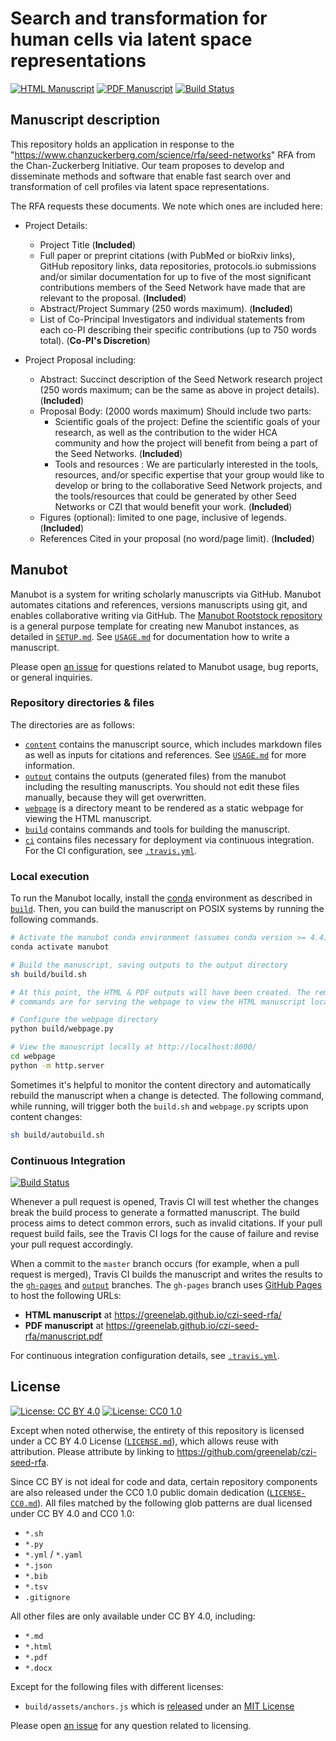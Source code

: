 # Search and transformation for human cells via latent space representations

<!-- usage note: edit the H1 title above to personalize the manuscript -->

[![HTML Manuscript](https://img.shields.io/badge/manuscript-HTML-blue.svg)](https://greenelab.github.io/czi-seed-rfa/)
[![PDF Manuscript](https://img.shields.io/badge/manuscript-PDF-blue.svg)](https://greenelab.github.io/czi-seed-rfa/manuscript.pdf)
[![Build Status](https://travis-ci.org/greenelab/czi-seed-rfa.svg?branch=master)](https://travis-ci.org/greenelab/czi-seed-rfa)

## Manuscript description

<!-- usage note: edit this section. -->

This repository holds an application in response to the "https://www.chanzuckerberg.com/science/rfa/seed-networks" RFA from the Chan-Zuckerberg Initiative.
Our team proposes to develop and disseminate methods and software that enable fast search over and transformation of cell profiles via latent space representations.

The RFA requests these documents. We note which ones are included here:

* Project Details:
  - Project Title (**Included**)
  - Full paper or preprint citations (with PubMed or bioRxiv links), GitHub repository links, data repositories, protocols.io submissions and/or similar documentation for up to five of the most significant contributions members of the Seed Network have made that are relevant to the proposal. (**Included**)
  - Abstract/Project Summary (250 words maximum). (**Included**)
  - List of Co-Principal Investigators and individual statements from each co-PI describing their specific contributions (up to 750 words total). (**Co-PI's Discretion**)

* Project Proposal including:
  - Abstract: Succinct description of the Seed Network research project (250 words maximum; can be the same as above in project details). (**Included**)
  - Proposal Body: (2000 words maximum) Should include two parts:
    - Scientific goals of the project: Define the scientific goals of your research, as well as the contribution to the wider HCA community and how the project will benefit from being a part of the Seed Networks. (**Included**)
    - Tools and resources : We are particularly interested in the tools, resources, and/or specific expertise that your group would like to develop or bring to the collaborative Seed Network projects, and the tools/resources that could be generated by other Seed Networks or CZI that would benefit your work. (**Included**)
  - Figures (optional): limited to one page, inclusive of legends. (**Included**)
  - References Cited in your proposal (no word/page limit). (**Included**)



## Manubot

<!-- usage note: do not edit this section -->

Manubot is a system for writing scholarly manuscripts via GitHub.
Manubot automates citations and references, versions manuscripts using git, and enables collaborative writing via GitHub.
The [Manubot Rootstock repository](https://git.io/vQSvo) is a general purpose template for creating new Manubot instances, as detailed in [`SETUP.md`](SETUP.md).
See [`USAGE.md`](USAGE.md) for documentation how to write a manuscript.

Please open [an issue](https://github.com/greenelab/czi-seed-rfa/issues) for questions related to Manubot usage, bug reports, or general inquiries.

### Repository directories & files

The directories are as follows:

+ [`content`](content) contains the manuscript source, which includes markdown files as well as inputs for citations and references.
  See [`USAGE.md`](USAGE.md) for more information.
+ [`output`](output) contains the outputs (generated files) from the manubot including the resulting manuscripts.
  You should not edit these files manually, because they will get overwritten.
+ [`webpage`](webpage) is a directory meant to be rendered as a static webpage for viewing the HTML manuscript.
+ [`build`](build) contains commands and tools for building the manuscript.
+ [`ci`](ci) contains files necessary for deployment via continuous integration.
  For the CI configuration, see [`.travis.yml`](.travis.yml).

### Local execution

To run the Manubot locally, install the [conda](https://conda.io) environment as described in [`build`](build).
Then, you can build the manuscript on POSIX systems by running the following commands.

```sh
# Activate the manubot conda environment (assumes conda version >= 4.4)
conda activate manubot

# Build the manuscript, saving outputs to the output directory
sh build/build.sh

# At this point, the HTML & PDF outputs will have been created. The remaining
# commands are for serving the webpage to view the HTML manuscript locally.

# Configure the webpage directory
python build/webpage.py

# View the manuscript locally at http://localhost:8000/
cd webpage
python -m http.server
```

Sometimes it's helpful to monitor the content directory and automatically rebuild the manuscript when a change is detected.
The following command, while running, will trigger both the `build.sh` and `webpage.py` scripts upon content changes:

```sh
sh build/autobuild.sh
```

### Continuous Integration

[![Build Status](https://travis-ci.org/greenelab/czi-seed-rfa.svg?branch=master)](https://travis-ci.org/greenelab/czi-seed-rfa)

Whenever a pull request is opened, Travis CI will test whether the changes break the build process to generate a formatted manuscript.
The build process aims to detect common errors, such as invalid citations.
If your pull request build fails, see the Travis CI logs for the cause of failure and revise your pull request accordingly.

When a commit to the `master` branch occurs (for example, when a pull request is merged), Travis CI builds the manuscript and writes the results to the [`gh-pages`](https://github.com/greenelab/czi-seed-rfa/tree/gh-pages) and [`output`](https://github.com/greenelab/czi-seed-rfa/tree/output) branches.
The `gh-pages` branch uses [GitHub Pages](https://pages.github.com/) to host the following URLs:

+ **HTML manuscript** at https://greenelab.github.io/czi-seed-rfa/
+ **PDF manuscript** at https://greenelab.github.io/czi-seed-rfa/manuscript.pdf

For continuous integration configuration details, see [`.travis.yml`](.travis.yml).

## License

<!--
usage note: edit this section to change the license of your manuscript or source code changes to this repository.
We encourage users to openly license their manuscripts, which is the default as specified below.
-->

[![License: CC BY 4.0](https://img.shields.io/badge/License%20All-CC%20BY%204.0-lightgrey.svg)](http://creativecommons.org/licenses/by/4.0/)
[![License: CC0 1.0](https://img.shields.io/badge/License%20Parts-CC0%201.0-lightgrey.svg)](https://creativecommons.org/publicdomain/zero/1.0/)

Except when noted otherwise, the entirety of this repository is licensed under a CC BY 4.0 License ([`LICENSE.md`](LICENSE.md)), which allows reuse with attribution.
Please attribute by linking to https://github.com/greenelab/czi-seed-rfa.

Since CC BY is not ideal for code and data, certain repository components are also released under the CC0 1.0 public domain dedication ([`LICENSE-CC0.md`](LICENSE-CC0.md)).
All files matched by the following glob patterns are dual licensed under CC BY 4.0 and CC0 1.0:

+ `*.sh`
+ `*.py`
+ `*.yml` / `*.yaml`
+ `*.json`
+ `*.bib`
+ `*.tsv`
+ `.gitignore`

All other files are only available under CC BY 4.0, including:

+ `*.md`
+ `*.html`
+ `*.pdf`
+ `*.docx`

Except for the following files with different licenses:

+ `build/assets/anchors.js` which is [released](https://www.bryanbraun.com/anchorjs/) under an [MIT License](https://opensource.org/licenses/MIT)

Please open [an issue](https://github.com/greenelab/czi-seed-rfa/issues) for any question related to licensing.
